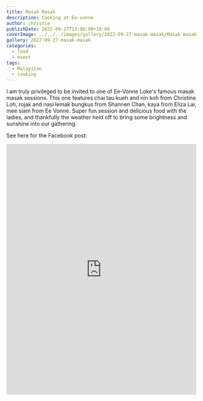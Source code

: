 ```yaml
---
title: Masak Masak
description: Cooking at Ee-vonne
author: christie
publishDate: 2022-09-27T13:00:00+10:00
coverImage: ../../../images/gallery/2022-09-27-masak-masak/Masak masak (3).jpeg
gallery: 2022-09-27-masak-masak
categories:
  - food
  - event
tags:
  - Malaysian
  - cooking
---
```


I am truly privileged to be invited to one of Ee-Vonne Loke's famous masak masak sessions. This one features chai tau kueh and nin koh from Christine Loh, rojak and nasi lemak bungkus from Shannen Chan, kaya from Eliza Lai, mee siam from Ee Vonne. Super fun session and delicious food with the ladies, and thankfully the weather held off to bring some brightness and sunshine into our gathering.

See here for the Facebook post:

<iframe src="https://www.facebook.com/plugins/post.php?href=https%3A%2F%2Fwww.facebook.com%2Fchris1.tham%2Fposts%2Fpfbid025YSxnP4w8Tt1pv2pmfU8rVm673m4kc3hd9vPJAf3dK1ZhjKqgBWfbgNhXQEDkFqsl&show_text=true&width=500" width="500" height="659" style="border:none;overflow:hidden" scrolling="no" frameborder="0" allowfullscreen="true" allow="autoplay; clipboard-write; encrypted-media; picture-in-picture; web-share"></iframe>
